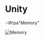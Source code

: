 # Unity

♂Игра"Memory"

![Memory](https://user-images.githubusercontent.com/54955199/164316769-48febfef-e2b8-4a10-8d13-11ada984b76b.gif)
